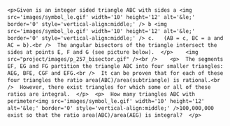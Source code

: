     <p>Given is an integer sided triangle ABC with sides a <img src='images/symbol_le.gif' width='10' height='12' alt='&le;' border='0' style='vertical-align:middle;' /> b <img src='images/symbol_le.gif' width='10' height='12' alt='&le;' border='0' style='vertical-align:middle;' /> c.   (AB = c, BC = a and AC = b).<br />  The angular bisectors of the triangle intersect the sides at points E, F and G (see picture below).  </p>    <img src="project/images/p_257_bisector.gif" /><br />    <p>  The segments EF, EG and FG partition the triangle ABC into four smaller triangles: AEG, BFE, CGF and EFG.<br />  It can be proven that for each of these four triangles the ratio area(ABC)/area(subtriangle) is rational.<br />  However, there exist triangles for which some or all of these ratios are integral.  </p>  <p>  How many triangles ABC with perimeter<img src='images/symbol_le.gif' width='10' height='12' alt='&le;' border='0' style='vertical-align:middle;' />100,000,000 exist so that the ratio area(ABC)/area(AEG) is integral?  </p>            